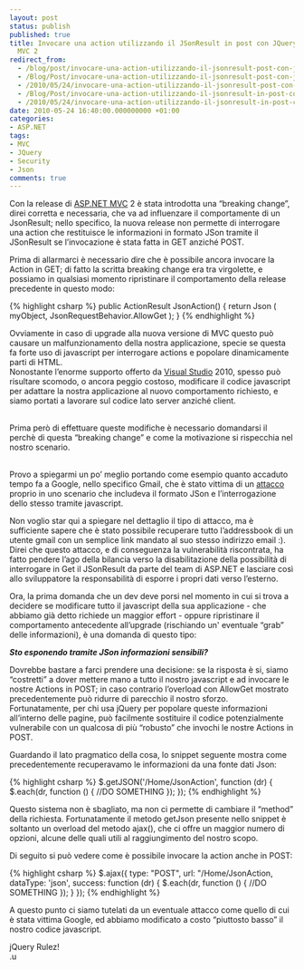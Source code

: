 ```yaml
---
layout: post
status: publish
published: true
title: Invocare una action utilizzando il JSonResult in post con JQuery ed ASP.NET
  MVC 2
redirect_from: 
  - /blog/post/invocare-una-action-utilizzando-il-jsonresult-post-con-jquery-ed-aspnet-mvc-2/
  - /Blog/Post/invocare-una-action-utilizzando-il-jsonresult-post-con-jquery-ed-aspnet-mvc-2/
  - /2010/05/24/invocare-una-action-utilizzando-il-jsonresult-post-con-jquery-ed-aspnet-mvc-2/
  - /Blog/Post/invocare-una-action-utilizzando-il-jsonresult-in-post-con-jquery-ed-asp-net-mvc-2/
  - /2010/05/24/invocare-una-action-utilizzando-il-jsonresult-in-post-con-jquery-ed-asp-net-mvc-2/
date: 2010-05-24 16:40:00.000000000 +01:00
categories:
- ASP.NET
tags:
- MVC
- JQuery
- Security
- Json
comments: true
---
```

<p>Con la release di <a href="http://www.imperugo.tostring.it/tags/archive/mvc">ASP.NET MVC</a> 2 è stata introdotta una “breaking change”, direi corretta e necessaria, che va ad influenzare il comportamente di un JsonResult; nello specifico, la nuova release non permette di interrogare una action che restituisce le informazioni in formato JSon tramite il JSonResult se l’invocazione è stata fatta in GET anziché POST.</p>  <p>Prima di allarmarci è necessario dire che è possibile ancora invocare la Action in GET; di fatto la scritta breaking change era tra virgolette, e possiamo in qualsiasi momento ripristinare il comportamento della release precedente in questo modo:</p>  {% highlight csharp %}
public ActionResult JsonAction()
{
    return Json ( myObject, JsonRequestBehavior.AllowGet );
}
{% endhighlight %}
<p>Ovviamente in caso di upgrade alla nuova versione di MVC questo può causare un malfunzionamento della nostra applicazione, specie se questa fa forte uso di javascript per interrogare actions e popolare dinamicamente parti di HTML. 
  <br />Nonostante l’enorme supporto offerto da <a href="http://tostring.it/tags/archive/visual+studio">Visual Studio</a> 2010, spesso può risultare scomodo, o ancora peggio costoso, modificare il codice javascript per adattare la nostra applicazione al nuovo comportamento richiesto, e siamo portati a lavorare sul codice lato server anziché client. 

  <br />Prima però di effettuare queste modifiche è necessario domandarsi il perchè di questa “breaking change” e come la motivazione si rispecchia nel nostro scenario. 

  <br />Provo a spiegarmi un po’ meglio portando come esempio quanto accaduto tempo fa a Google, nello specifico Gmail, che è stato vittima di un <a href="http://jeremiahgrossman.blogspot.com/2006/01/advanced-web-attack-techniques-using.html">attacco</a> proprio in uno scenario che includeva il formato JSon e l’interrogazione dello stesso tramite javascript.</p>

<p>Non voglio star qui a spiegare nel dettaglio il tipo di attacco, ma è sufficiente sapere che è stato possibile recuperare tutto l’addressbook di un utente gmail con un semplice link mandato al suo stesso indirizzo email :). 
  <br />Direi che questo attacco, e di conseguenza la vulnerabilità riscontrata, ha fatto pendere l’ago della bilancia verso la disabilitazione della possibilità di interrogare in Get il JSonResult da parte del team di ASP.NET e lasciare così allo sviluppatore la responsabilità di esporre i propri dati verso l’esterno.</p>

<p>Ora, la prima domanda che un dev deve porsi nel momento in cui si trova a decidere se modificare tutto il javascript della sua applicazione - che abbiamo già detto richiede un maggior effort - oppure ripristinare il comportamento antecedente all’upgrade (rischiando un' eventuale “grab” delle informazioni), è una domanda di questo tipo:</p>

<p><strong><em>Sto esponendo tramite JSon informazioni sensibili?</em></strong> </p>

<p>Dovrebbe bastare a farci prendere una decisione: se la risposta è si, siamo “costretti” a dover mettere mano a tutto il nostro javascript e ad invocare le nostre Actions in POST; in caso contrario l’overload con AllowGet mostrato precedentemente può ridurre di parecchio il nostro sforzo. 
  <br />Fortunatamente, per chi usa jQuery per popolare queste informazioni all’interno delle pagine, può facilmente sostituire il codice potenzialmente vulnerabile con un qualcosa di più “robusto” che invochi le nostre Actions in POST.</p>

<p>Guardando il lato pragmatico della cosa, lo snippet seguente mostra come precedentemente recuperavamo le informazioni da una fonte dati Json:</p>

{% highlight csharp %}
$.getJSON('/Home/JsonAction', function (dr) {
    $.each(dr, function () {
        //DO SOMETHING
    });
});
{% endhighlight %}
<p>Questo sistema non è sbagliato, ma non ci permette di cambiare il “method” della richiesta. Fortunatamente il metodo getJson presente nello snippet è soltanto un overload del metodo ajax(), che ci offre un maggior numero di opzioni, alcune delle quali utili al raggiungimento del nostro scopo. </p>

<p>Di seguito si può vedere come è possibile invocare la action anche in POST:</p>

{% highlight csharp %}
$.ajax({
    type: "POST",
    url: "/Home/JsonAction,
    dataType: 'json',
    success: function (dr) {
        $.each(dr, function () {
        //DO SOMETHING
        });
    }
});
{% endhighlight %}
<p>A questo punto ci siamo tutelati da un eventuale attacco come quello di cui è stata vittima Google, ed abbiamo modificato a costo “piuttosto basso” il nostro codice javascript.</p>

<p>jQuery Rulez! 
  <br />.u</p>
